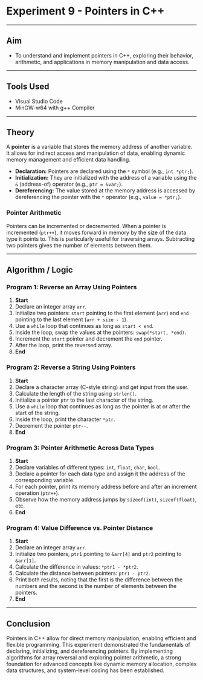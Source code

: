 # Experiment 9 - Pointers in C++

---

## Aim
- To understand and implement pointers in C++, exploring their behavior, arithmetic, and applications in memory manipulation and data access.

---

## Tools Used
- Visual Studio Code
- MinGW-w64 with g++ Compiler

---

## Theory
A **pointer** is a variable that stores the memory address of another variable. It allows for indirect access and manipulation of data, enabling dynamic memory management and efficient data handling.

- **Declaration:** Pointers are declared using the `*` symbol (e.g., `int *ptr;`).
- **Initialization:** They are initialized with the address of a variable using the `&` (address-of) operator (e.g., `ptr = &var;`).
- **Dereferencing:** The value stored at the memory address is accessed by dereferencing the pointer with the `*` operator (e.g., `value = *ptr;`).

### Pointer Arithmetic
Pointers can be incremented or decremented. When a pointer is incremented (`ptr++`), it moves forward in memory by the size of the data type it points to. This is particularly useful for traversing arrays. Subtracting two pointers gives the number of elements between them.

---

## Algorithm / Logic

### Program 1: Reverse an Array Using Pointers
1.  **Start**
2.  Declare an integer array `arr`.
3.  Initialize two pointers: `start` pointing to the first element (`arr`) and `end` pointing to the last element (`arr + size - 1`).
4.  Use a `while` loop that continues as long as `start < end`.
5.  Inside the loop, swap the values at the pointers: `swap(*start, *end)`.
6.  Increment the `start` pointer and decrement the `end` pointer.
7.  After the loop, print the reversed array.
8.  **End**

### Program 2: Reverse a String Using Pointers
1.  **Start**
2.  Declare a character array (C-style string) and get input from the user.
3.  Calculate the length of the string using `strlen()`.
4.  Initialize a pointer `ptr` to the last character of the string.
5.  Use a `while` loop that continues as long as the pointer is at or after the start of the string.
6.  Inside the loop, print the character `*ptr`.
7.  Decrement the pointer `ptr--`.
8.  **End**

### Program 3: Pointer Arithmetic Across Data Types
1.  **Start**
2.  Declare variables of different types: `int`, `float`, `char`, `bool`.
3.  Declare a pointer for each data type and assign it the address of the corresponding variable.
4.  For each pointer, print its memory address before and after an increment operation (`ptr++`).
5.  Observe how the memory address jumps by `sizeof(int)`, `sizeof(float)`, etc.
6.  **End**

### Program 4: Value Difference vs. Pointer Distance
1.  **Start**
2.  Declare an integer array `arr`.
3.  Initialize two pointers, `ptr1` pointing to `&arr[4]` and `ptr2` pointing to `&arr[1]`.
4.  Calculate the difference in values: `*ptr1 - *ptr2`.
5.  Calculate the distance between pointers: `ptr1 - ptr2`.
6.  Print both results, noting that the first is the difference between the numbers and the second is the number of elements between the pointers.
7.  **End**

---

## Conclusion
Pointers in C++ allow for direct memory manipulation, enabling efficient and flexible programming. This experiment demonstrated the fundamentals of declaring, initializing, and dereferencing pointers. By implementing algorithms for array reversal and exploring pointer arithmetic, a strong foundation for advanced concepts like dynamic memory allocation, complex data structures, and system-level coding has been established.
